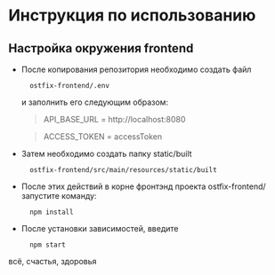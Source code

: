 # Инструкция по использованию

## Настройка окружения frontend
- После копирования репозитория необходимо создать файл 

        ostfix-frontend/.env

    и заполнить его следующим образом:

    >API_BASE_URL = http://localhost:8080

    >ACCESS_TOKEN = accessToken

- Затем необходимо создать папку static/built

        ostfix-frontend/src/main/resources/static/built

- После этих действий в корне фронтэнд проекта ostfix-frontend/ запустите команду:

        npm install

- После установки зависимостей, введите 
        
        npm start

всё, счастья, здоровья